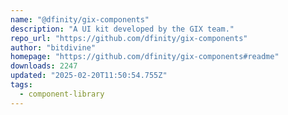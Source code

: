 ```yaml
---
name: "@dfinity/gix-components"
description: "A UI kit developed by the GIX team."
repo_url: "https://github.com/dfinity/gix-components"
author: "bitdivine"
homepage: "https://github.com/dfinity/gix-components#readme"
downloads: 2247
updated: "2025-02-20T11:50:54.755Z"
tags: 
  - component-library
---
```


